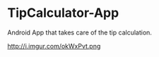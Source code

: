# TipCalculator-App
Android App that takes care of the tip calculation.

http://i.imgur.com/okWxPvt.png
